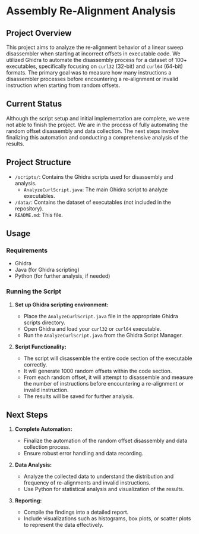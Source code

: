 # Assembly Re-Alignment Analysis

## Project Overview

This project aims to analyze the re-alignment behavior of a linear sweep disassembler when starting at incorrect offsets in executable code. We utilized Ghidra to automate the disassembly process for a dataset of 100+ executables, specifically focusing on `curl32` (32-bit) and `curl64` (64-bit) formats. The primary goal was to measure how many instructions a disassembler processes before encountering a re-alignment or invalid instruction when starting from random offsets.

## Current Status

Although the script setup and initial implementation are complete, we were not able to finish the project. We are in the process of fully automating the random offset disassembly and data collection. The next steps involve finalizing this automation and conducting a comprehensive analysis of the results.

## Project Structure

- `/scripts/`: Contains the Ghidra scripts used for disassembly and analysis.
  - `AnalyzeCurlScript.java`: The main Ghidra script to analyze executables.
- `/data/`: Contains the dataset of executables (not included in the repository).
- `README.md`: This file.

## Usage

### Requirements

- Ghidra
- Java (for Ghidra scripting)
- Python (for further analysis, if needed)

### Running the Script

1. **Set up Ghidra scripting environment:**
   - Place the `AnalyzeCurlScript.java` file in the appropriate Ghidra scripts directory.
   - Open Ghidra and load your `curl32` or `curl64` executable.
   - Run the `AnalyzeCurlScript.java` from the Ghidra Script Manager.

2. **Script Functionality:**
   - The script will disassemble the entire code section of the executable correctly.
   - It will generate 1000 random offsets within the code section.
   - From each random offset, it will attempt to disassemble and measure the number of instructions before encountering a re-alignment or invalid instruction.
   - The results will be saved for further analysis.

## Next Steps

1. **Complete Automation:**
   - Finalize the automation of the random offset disassembly and data collection process.
   - Ensure robust error handling and data recording.

2. **Data Analysis:**
   - Analyze the collected data to understand the distribution and frequency of re-alignments and invalid instructions.
   - Use Python for statistical analysis and visualization of the results.

3. **Reporting:**
   - Compile the findings into a detailed report.
   - Include visualizations such as histograms, box plots, or scatter plots to represent the data effectively.

